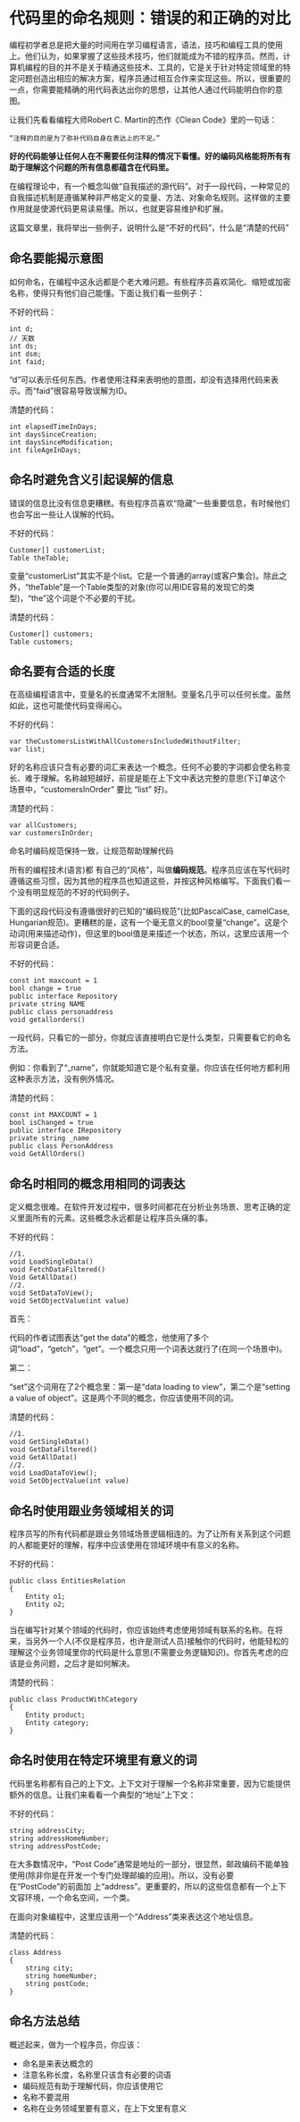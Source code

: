 # 代码里的命名规则：错误的和正确的对比

编程初学者总是把大量的时间用在学习编程语言，语法，技巧和编程工具的使用上。他们认为，如果掌握了这些技术技巧，他们就能成为不错的程序员。然而，计算机编程的目的并不是关于精通这些技术、工具的，它是关于针对特定领域里的特定问题创造出相应的解决方案，程序员通过相互合作来实现这些。所以，很重要的一点，你需要能精确的用代码表达出你的思想，让其他人通过代码能明白你的意图。

让我们先看看编程大师Robert C. Martin的杰作《Clean Code》里的一句话：

    “注释的目的是为了弥补代码自身在表达上的不足。”

**好的代码能够让任何人在不需要任何注释的情况下看懂。好的编码风格能将所有有助于理解这个问题的所有信息都蕴含在代码里。**

在编程理论中，有一个概念叫做“自我描述的源代码”。对于一段代码，一种常见的自我描述机制是遵循某种非严格定义的变量、方法、对象命名规则。这样做的主要作用就是使源代码更易读易懂。所以，也就更容易维护和扩展。

这篇文章里，我将举出一些例子，说明什么是“不好的代码”，什么是“清楚的代码”

## 命名要能揭示意图

如何命名，在编程中这永远都是个老大难问题。有些程序员喜欢简化、缩短或加密名称，使得只有他们自己能懂。下面让我们看一些例子：

不好的代码：

    int d;
    // 天数
    int ds;
    int dsm;
    int faid;

“d”可以表示任何东西。作者使用注释来表明他的意图，却没有选择用代码来表示。而“faid”很容易导致误解为ID。

清楚的代码：

    int elapsedTimeInDays;
    int daysSinceCreation;
    int daysSinceModification;
    int fileAgeInDays;

## 命名时避免含义引起误解的信息

错误的信息比没有信息更糟糕。有些程序员喜欢“隐藏”一些重要信息，有时候他们也会写出一些让人误解的代码。

不好的代码：

    Customer[] customerList;
    Table theTable;

变量“customerList”其实不是个list。它是一个普通的array(或客户集合)。除此之外，“theTable”是一个Table类型的对象(你可以用IDE容易的发现它的类型)，“the”这个词是个不必要的干扰。

清楚的代码：

    Customer[] customers;
    Table customers;

## 命名要有合适的长度

在高级编程语言中，变量名的长度通常不太限制。变量名几乎可以任何长度。虽然如此，这也可能使代码变得闹心。

不好的代码：

    var theCustomersListWithAllCustomersIncludedWithoutFilter;
    var list;

好的名称应该只含有必要的词汇来表达一个概念。任何不必要的字词都会使名称变长、难于理解。名称越短越好，前提是能在上下文中表达完整的意思(下订单这个场景中，“customersInOrder” 要比 “list” 好)。

清楚的代码：

    var allCustomers;
    var customersInOrder;

命名时编码规范保持一致，让规范帮助理解代码

所有的编程技术(语言)都 有自己的“风格”，叫做**编码规范**。程序员应该在写代码时遵循这些习惯，因为其他的程序员也知道这些，并按这种风格编写。下面我们看一个没有明显规范的不好的代码例子。

下面的这段代码没有遵循很好的已知的“编码规范”(比如PascalCase, camelCase, Hungarian规范)。更糟糕的是，这有一个毫无意义的bool变量“change”。这是个动词(用来描述动作)，但这里的bool值是来描述一个状态，所以，这里应该用一个形容词更合适。

不好的代码：

    const int maxcount = 1
    bool change = true
    public interface Repository
    private string NAME
    public class personaddress
    void getallorders()

一段代码，只看它的一部分，你就应该直接明白它是什么类型，只需要看它的命名方法。

例如：你看到了“_name”，你就能知道它是个私有变量。你应该在任何地方都利用这种表示方法，没有例外情况。

清楚的代码：

    const int MAXCOUNT = 1
    bool isChanged = true
    public interface IRepository
    private string _name
    public class PersonAddress
    void GetAllOrders()

## 命名时相同的概念用相同的词表达

定义概念很难。在软件开发过程中，很多时间都花在分析业务场景、思考正确的定义里面所有的元素。这些概念永远都是让程序员头痛的事。

不好的代码：

    //1.
    void LoadSingleData()
    void FetchDataFiltered()
    Void GetAllData()
    //2.
    void SetDataToView();
    void SetObjectValue(int value)

首先：

代码的作者试图表达“get the data”的概念，他使用了多个词“load”，“getch”，“get”。一个概念只用一个词表达就行了(在同一个场景中)。

第二：

“set”这个词用在了2个概念里：第一是“data loading to view”，第二个是“setting a value of object”。这是两个不同的概念，你应该使用不同的词。

清楚的代码：

    //1.
    void GetSingleData()
    void GetDataFiltered()
    void GetAllData()
    //2.
    void LoadDataToView();
    void SetObjectValue(int value)

## 命名时使用跟业务领域相关的词

程序员写的所有代码都是跟业务领域场景逻辑相连的。为了让所有关系到这个问题的人都能更好的理解，程序中应该使用在领域环境中有意义的名称。

不好的代码：

    public class EntitiesRelation
    {
        Entity o1;
        Entity o2;
    }

当在编写针对某个领域的代码时，你应该始终考虑使用领域有联系的名称。在将来，当另外一个人(不仅是程序员，也许是测试人员)接触你的代码时，他能轻松的理解这个业务领域里你的代码是什么意思(不需要业务逻辑知识)。你首先考虑的应该是业务问题，之后才是如何解决。

清楚的代码：

    public class ProductWithCategory
    {
        Entity product;
        Entity category;
    }

## 命名时使用在特定环境里有意义的词

代码里名称都有自己的上下文。上下文对于理解一个名称非常重要，因为它能提供额外的信息。让我们来看看一个典型的“地址”上下文：

不好的代码：

    string addressCity;
    string addressHomeNumber;
    string addressPostCode;

在大多数情况中，“Post Code”通常是地址的一部分，很显然，邮政编码不能单独使用(除非你是在开发一个专门处理邮编的应用)。所以，没有必要在“PostCode”的前面加 上“address”。更重要的，所以的这些信息都有一个上下文容环境，一个命名空间，一个类。

在面向对象编程中，这里应该用一个“Address”类来表达这个地址信息。

清楚的代码：

    class Address
    {
        string city;
        string homeNumber;
        string postCode;
    }

## 命名方法总结

概述起来，做为一个程序员，你应该：

- 命名是来表达概念的
- 注意名称长度，名称里只该含有必要的词语
- 编码规范有助于理解代码，你应该使用它
- 名称不要混用
- 名称在业务领域里要有意义，在上下文里有意义

